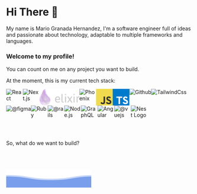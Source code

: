 <h1>Hi There &#x1F44B; </h1>

<p>
My name is Mario Granada Hernandez, I'm a software engineer full of ideas and passionate about technology, adaptable to multiple frameworks and languages.
</p>

<h3>
Welcome to my profile!

</h3>

<p> You can count on me on any project you want to build.</p>

<p>At the moment, this is my current tech stack:</p>

<img align="left" alt="React" src="https://avatars.githubusercontent.com/u/102812?v=4" width="45px"/>
<img align="left" alt="Next.js" width="45px" src="https://avatars.githubusercontent.com/u/126103961?v=4" />
<img align="left" alt="Elixir logo" src="https://github.com/elixir-lang/elixir-lang.github.com/raw/main/images/logo/logo-dark.png"  height="45px">
<img align="left" alt="Phoenix" width="45px" src="https://miro.medium.com/max/4800/1*THRh4--2uAqVuBM_Iab78A.png" />
<img align="left" alt="Javascript" width="45px" src="https://raw.githubusercontent.com/github/explore/80688e429a7d4ef2fca1e82350fe8e3517d3494d/topics/javascript/javascript.png" />
<img align="left" alt="Typescript" width="45px" src="https://raw.githubusercontent.com/github/explore/80688e429a7d4ef2fca1e82350fe8e3517d3494d/topics/typescript/typescript.png" />
<img align="left" src="https://avatars.githubusercontent.com/u/9919?v=4" height="45px"  alt="Github">
<img align="left" src="https://avatars.githubusercontent.com/u/30317862?v=4" height="45px"  alt="TailwindCss">
<img align="left"  src="https://avatars.githubusercontent.com/u/5155369?s=200&amp;v=4" height="45px" alt="@figma">
<img align="left" src="https://avatars.githubusercontent.com/u/210414?v=4" width="45px"  alt="Ruby">
<img align="left" src="https://avatars.githubusercontent.com/u/4223?v=4" width="45px"  alt="@rails">
<img align="left" alt="Node.js" width="45px" src="https://avatars.githubusercontent.com/u/9950313?v=4" />
<img align="left" alt="GraphQL" width="45px" src="https://avatars.githubusercontent.com/u/12972006?v=4" />
<img align="left" src="https://avatars.githubusercontent.com/u/139426?v=4" width="45px"  alt="Angular">
<img align="left"  src="https://avatars.githubusercontent.com/u/6128107?s=200&amp;v=4" width="45px" height="45px" alt="@vuejs">
<img align="left" src="https://avatars.githubusercontent.com/u/28507035?v=4" width="45px" alt="Nest Logo" >

<br clear="both" />
<br />
<br />
<p align="left"> So, what do we want to build?</p>

<br />
<br />

![Mario Granada Hernandez](./bottom_header.svg)
